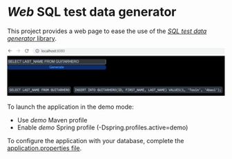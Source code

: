 # _Web_ SQL test data generator

This project provides a web page to ease the use of the [_SQL test data generator_ library](https://github.com/quick-perf/sql-test-data-generator).

![web page](./web-page-screenshot.jpg)

To launch the application in the demo mode:
* Use _demo_ Maven profile
* Enable _demo_ Spring profile (-Dspring.profiles.active=demo)

To configure the application with your database, complete the [application.properties file](src/main/resources/application.properties).
